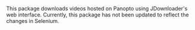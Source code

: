 This package downloads videos hosted on Panopto using JDownloader's web interface. Currently, this package has not been updated to reflect the changes in Selenium.
